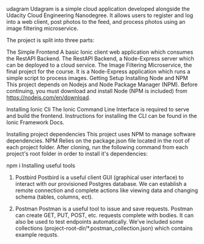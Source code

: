 udagram
Udagram is a simple cloud application developed alongside the Udacity Cloud Engineering Nanodegree. It allows users to register and log into a web client, post photos to the feed, and process photos using an image filtering microservice.

The project is split into three parts:

The Simple Frontend A basic Ionic client web application which consumes the RestAPI Backend.
The RestAPI Backend, a Node-Express server which can be deployed to a cloud service.
The Image Filtering Microservice, the final project for the course. It is a Node-Express application which runs a simple script to process images.
Getting Setup
Installing Node and NPM
This project depends on Nodejs and Node Package Manager (NPM). Before continuing, you must download and install Node (NPM is included) from https://nodejs.com/en/download.

Installing Ionic Cli
The Ionic Command Line Interface is required to serve and build the frontend. Instructions for installing the CLI can be found in the Ionic Framework Docs.

Installing project dependencies
This project uses NPM to manage software dependencies. NPM Relies on the package.json file located in the root of each project folder. After cloning, run the following command from each project's root folder in order to install it's dependencies:

npm i
Installing useful tools
1. Postbird
Postbird is a useful client GUI (graphical user interface) to interact with our provisioned Postgres database. We can establish a remote connection and complete actions like viewing data and changing schema (tables, columns, ect).

2. Postman
Postman is a useful tool to issue and save requests. Postman can create GET, PUT, POST, etc. requests complete with bodies. It can also be used to test endpoints automatically. We've included some collections (project-root-dir/*.postman_collection.json) which contains example requsts.
